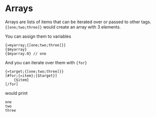 # Arrays

Arrays are lists of items that can be iterated over or passed to other tags. `{[one;two;three]}` would create an array with 3 elements.

You can assign them to variables

```
{=myarray;{[one;two;three]}}
{$myarray}
{$myarray.0} // one
```

And you can iterate over them with `{for}`

```
{=target;{[one;two;three]}}
[#for;{=item};{$target}]
	{$item}
[/for]
```

would print

```
one
two
three
```
